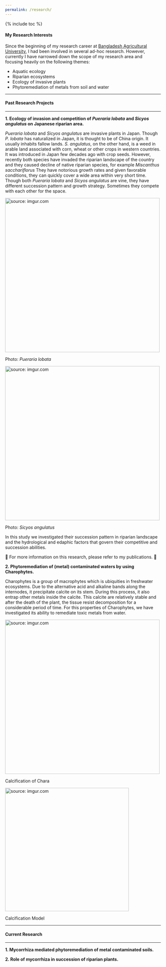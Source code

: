 ```yaml
---
permalink: /research/
---  
```


{% include toc %}

#### My Research Interests  
Since the beginning of my research career at [Bangladesh Agricultural University](https://www.bau.edu.bd/), I had been involved in several ad-hoc research. However, currently I have narrowed down the scope of my research area and focusing heavily on the following themes:
-  Aquatic ecology  
-  Riparian ecosystems  
-  Ecology of invasive plants  
-  Phytoremediation of metals from soil and water    

----   

#### Past Research Projects  

----   

**1. Ecology of invasion and competition of *Pueraria lobata* and *Sicyos angulatus* on Japanese riparian area.**

*Pueraria lobata* and *Sicyos angulatus* are invasive plants in Japan. Though *P. lobata* has naturalized in Japan, it is thought to be of China origin. It usually inhabits fallow lands. *S. angulatus*, on the other hand, is a weed in arable land associated with corn, wheat or other crops in western countries.  It was introduced in Japan few decades ago with crop seeds. However, recently both species have invaded the riparian landscape of the country and they caused decline of native riparian species, for example *Miscanthus sacchariflorus* They have notorious growth rates and given favorable conditions, they can quickly cover a wide area within very short time.  Though both *Pueraria lobata* and *Sicyos angulatus* are vine, they have different succession pattern and growth strategy. Sometimes they compete with each other for the space.

<p align="left">
<a href="http://imgur.com/omh4qLO"><img src="http://i.imgur.com/omh4qLO.jpg" title="source: imgur.com" width='500'/></a>
</p>
<p>
<figcaption>Photo: <i>Pueraria lobata</i></figcaption>
</p>

<p align="left">
<a href="http://imgur.com/Mirvz8f"><img src="http://i.imgur.com/Mirvz8f.jpg" title="source: imgur.com" width='500'/></a>
</p>
<p>
<figcaption>Photo: <i>Sicyos angulatus</i></figcaption>
</p>

In this study we investigated their succession pattern in riparian landscape and the hydrological and edaphic factors that govern their competitive and succession abilities.

:pushpin: For more information on this research, please refer to my publications. :pushpin:

**2. Phytoremediation of (metal) contaminated waters by using Charophytes.**

Charophytes is a group of macrophytes which is ubiquities in freshwater ecosystems. Due to the alternative acid and alkaline bands along the internodes, it precipitate calcite on its stem. During this process, it also entrap other metals inside the calcite. This calcite are relatively stable and after the death of the plant, the tissue resist decomposition for a considerable period of time. For this properties of Charophytes, we have investigated its ability to remediate toxic metals from water.

<p align="left">
<a href="http://imgur.com/9aduMPI"><img src="http://i.imgur.com/9aduMPI.jpg" title="source: imgur.com" width='500'/></a>
</p>
<p>
<figcaption>Calcification of Chara</figcaption>
</p>

<p align="left">
<a href="http://imgur.com/QqPnESu"><img src="http://i.imgur.com/QqPnESu.png" title="source: imgur.com" width='400'/></a>
</p>
<p>
<figcaption>Calcification Model</figcaption>
</p>

----   

#### Current Research   

----   

**1. Mycorrhiza mediated phytoremediation of metal contaminated soils.**

**2. Role of mycorrhiza in succession of riparian plants.**
